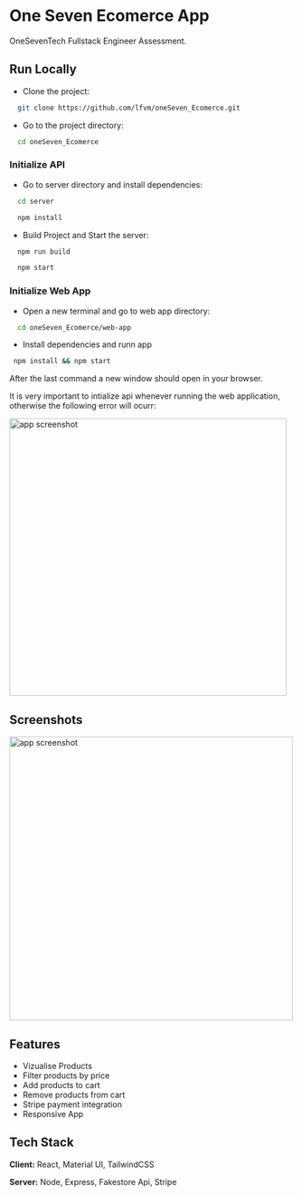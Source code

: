 
# One Seven Ecomerce App

OneSevenTech Fullstack Engineer Assessment.



## Run Locally

- Clone the project:

```bash
  git clone https://github.com/lfvm/oneSeven_Ecomerce.git
```

- Go to the project directory:

```bash
  cd oneSeven_Ecomerce
```

### Initialize API
- Go to server directory and install dependencies:
```bash
  cd server
```
```bash
  npm install
```

- Build Project and Start the server:
```bash
  npm run build
```
```bash
  npm start
```
### Initialize Web App
 - Open a new terminal and go to web app directory:
```bash
  cd oneSeven_Ecomerce/web-app
```
 - Install dependencies and runn app
 ```bash
  npm install && npm start
```

After the last command a new window should open in your browser.

It is very important to intialize api whenever running the web application, otherwise
the following error will ocurr:

<img width="490" alt="app screenshot" src="https://user-images.githubusercontent.com/57450093/202343037-4ae6205a-dc77-49b8-9112-c614914c8382.png">



## Screenshots

<img width="501" alt="app screenshot" src="https://user-images.githubusercontent.com/57450093/202343179-fc97b71a-a411-4918-b70a-c9c96037856e.png">



## Features

- Vizualise Products
- Filter products by price
- Add products to cart
- Remove products from cart 
- Stripe payment integration
- Responsive App




## Tech Stack

**Client:** React, Material UI, TailwindCSS

**Server:** Node, Express, Fakestore Api, Stripe


